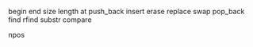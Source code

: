 begin
end 
size
length
at
push_back
insert
erase
replace
swap
pop_back
find
rfind
substr
compare

npos
